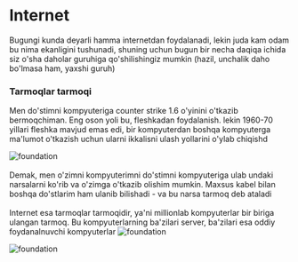 # Internet
Bugungi kunda deyarli hamma internetdan foydalanadi, lekin juda kam odam bu nima ekanligini tushunadi, shuning uchun bugun bir necha daqiqa ichida siz o'sha daholar guruhiga qo'shilishingiz mumkin (hazil, unchalik daho bo'lmasa ham, yaxshi guruh)

### Tarmoqlar tarmoqi
Men do'stimni kompyuteriga counter strike 1.6 o'yinini o'tkazib bermoqchiman. Eng oson yoli bu, fleshkadan foydalanish. lekin 1960-70 yillari fleshka mavjud emas edi, bir kompyuterdan boshqa kompyuterga ma'lumot o'tkazish uchun ularni ikkalisni ulash yollarini o'ylab chiqishd

![foundation](/images/web01.webp)
\
\
Demak, men o'zimni kompyuterimni do'stimni kompyuteriga ulab undaki narsalarni ko'rib va o'zimga o'tkazib olishim mumkin. Maxsus kabel bilan boshqa do'stlarim ham ulanib bilishadi - va bu narsa tarmoq deb ataladi
\
\
Internet esa tarmoqlar tarmoqidir, ya'ni millionlab kompyuterlar bir biriga ulangan tarmoq. Bu kompyuterlarning ba'zilari server, ba'zilari esa oddiy foydanalnuvchi kompyuterlar
![foundation](/images/web02.webp)



![foundation](/images/web01.webp)

